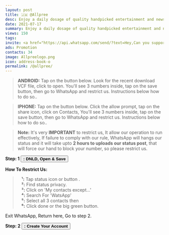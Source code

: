 ```yaml
---
layout: post
title: 🇯🇲 @Allpree 
desc: Enjoy a daily dosage of quality handpicked entertainment and news Via our WhatsApp Status updates
date: 2021-07-17
summary: Enjoy a daily dosage of quality handpicked entertainment and news Via your WhatsApp Status updates
views: 150
tags: 
invite: <a href="https://api.whatsapp.com/send/?text=Hey,Can you support this - WatsApp Tv - Just use the link 🔗 below%0A%0A👉 https://www.watsapp.tv/@allpree%20" class="page-scroll">Invite Friends</a>
ads: Promotion
contacts: 34
image: Allpreelogo.png
icon: address-book-o
permalink: /@allpree/
---
```




> <B>ANDROID:</B> Tap on the button below. Look for the recent download VCF file, click to open. You'll see 3 numbers inside, tap on the save button, then go to WhatsApp and restrict us. Instructions below how to do so..

> <B>IPHONE:</B> Tap on the button below. Click the allow prompt, tap on the share icon, click on Contacts, You'll see 3 numbers inside, tap on the save button, then go to WhatsApp and restrict us. Instructions below how to do so..

><b>Note:</b> It's very <b>IMPORTANT</b> to restrict us, It allow our operation to run effectively, If failure to comply with our rule, WhatsApp will hangs our status and it will take upto <b>2 hours to uploads our status post</b>, that will force our hand to block your number, so please restrict us.



<b>Step: 1</b> <a href="/watsapp-allpree.vcf" target="_blank" class="page-scroll"><button class="btn btn-outline btn-xl" id="#signup"><strong><i class="fa fa-android"></i><i class="fa fa-apple"></i> : DNLD, Open & Save</strong></button></a>


<b>How To Restrict Us:</b>
>&nbsp;&nbsp;&nbsp;<b>¹:</b> Tap status icon or button .<br>
>&nbsp;&nbsp;&nbsp;<b>²:</b> Find status privacy.<br>
>&nbsp;&nbsp;&nbsp;<b>³:</b> Click on 'My contacts except...'<br>
>&nbsp;&nbsp;&nbsp;<b>⁴:</b> Search For 'WatsApp'<br> 
>&nbsp;&nbsp;&nbsp;<b>⁵:</b> Select all 3 contacts then <br>
>&nbsp;&nbsp;&nbsp;<b>⁶:</b> Click done or the big green button.

Exit WhatsApp, Return here, Go to step 2.

<b>Step: 2</b> <a href="/@allpree/signup" class="page-scroll"><button class="btn btn-outline btn-xl" id="#signup"><strong><i class="fa fa-mobile"></i> <i class="fa fa-address-book-o"></i> : Create Your Account</strong></button></a>
                             
